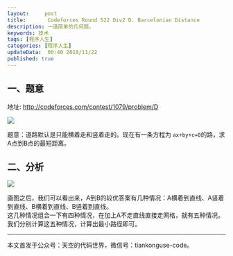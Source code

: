 ```yaml
---   
layout:     post  
title:       Codeforces Round 522 Div2 D. Barcelonian Distance   
description: 一道简单的几何题。
keywords: 技术 
tags: [程序人生]  
categories: [程序人生]  
updateData:  00:40 2018/11/22   
published: true   
---  
```


 


## 一、题意

地址: http://codeforces.com/contest/1079/problem/D  

![](http://res2018.tiankonguse.com/images/2018/11/cf-422-div2-pro-d.png)   



题意：道路默认是只能横着走和竖着走的。现在有一条方程为  `ax+by+c=0`的路，求A点到B点的最短距离。  

## 二、分析


![](http://res2018.tiankonguse.com/images/2018/11/6be8c5c3a4a57c05cbb4449f6465586d063ff6d2.png)   


画图之后，我们可以看出来，A到B的较优答案有几种情况：A横着到直线、A竖着到直线、B横着到直线、B竖着到直线。  
这几种情况组合一下有四种情况，在加上A不走直线直接走网格，就有五种情况。  
我们分别计算这五种情况，计算出最小路径即可。  



---


本文首发于公众号：天空的代码世界，微信号：tiankonguse-code。  


